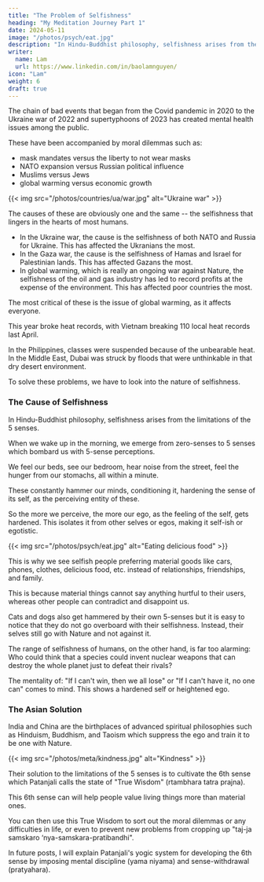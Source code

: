 ```yaml
---
title: "The Problem of Selfishness"
heading: "My Meditation Journey Part 1"
date: 2024-05-11
image: "/photos/psych/eat.jpg"
description: "In Hindu-Buddhist philosophy, selfishness arises from the limitations of the 5 senses"
writer:
  name: Lam
  url: https://www.linkedin.com/in/baolamnguyen/
icon: "Lam"
weight: 6
draft: true
---
```



The chain of bad events that began from the Covid pandemic in 2020 to the Ukraine war of 2022 and supertyphoons of 2023 has created mental health issues among the public.

These have been accompanied by moral dilemmas such as:
- mask mandates versus the liberty to not wear masks
- NATO expansion versus Russian political influence 
- Muslims versus Jews 
- global warming versus economic growth

<!-- have presented themselves to most of the world. 
Chinese versus the US, and -->

{{< img src="/photos/countries/ua/war.jpg" alt="Ukraine war" >}}


The causes of these are obviously one and the same -- the selfishness that lingers in the hearts of most humans. 

- In the Ukraine war, the cause is the selfishness of both NATO and Russia for Ukraine. This has affected the Ukranians the most.
- In the Gaza war, the cause is the selfishness of Hamas and Israel for Palestinian lands. This has affected Gazans the most.
- In global warming, which is really an ongoing war against Nature, the selfishness of the oil and gas industry has led to record profits at the expense of the environment. This has affected poor countries the most. 

<!--  has caused problems for all parties, with Ukraine being the most affected. 
 have caused a war that has affected Palestinians the most.  -->


The most critical of these is the issue of global warming, as it affects everyone.

<!-- ### The Hottest Year Ever -->

This year broke heat records, with Vietnam breaking 110 local heat records last April. 

In the Philippines, classes were suspended because of the unbearable heat. In the Middle East, Dubai was struck by floods that were unthinkable in that dry desert environment.

To solve these problems, we have to look into the nature of selfishness.


### The Cause of Selfishness

In Hindu-Buddhist philosophy, selfishness arises from the limitations of the 5 senses. 

When we wake up in the morning, we emerge from zero-senses to 5 senses which bombard us with 5-sense perceptions.

We feel our beds, see our bedroom, hear noise from the street, feel the hunger from our stomachs, all within a minute. 

These constantly hammer our minds, conditioning it, hardening the sense of its self, as the perceiving entity of these. 

So the more we perceive, the more our ego, as the feeling of the self, gets hardened. This isolates it from other selves or egos, making it self-ish or egotistic. 


{{< img src="/photos/psych/eat.jpg" alt="Eating delicious food" >}}

This is why we see selfish people preferring material goods like cars, phones, clothes, delicious food, etc. instead of relationships, friendships, and family. 

This is because material things cannot say anything hurtful to their users, whereas other people can contradict and disappoint us.   

<!-- Usually, they just get pets which they can dominate and give orders to, instead of fellow-humans who can contradict and argue with them (from a similar self-ish mentality).  -->

Cats and dogs also get hammered by their own 5-senses but it is easy to notice that they do not go overboard with their selfishness.  Instead, their selves still go with Nature and not against it. 

 <!-- as to want to dominate other species or commit genocide on their own species.  -->

The range of selfishness of humans, on the other hand, is far too alarming: Who could think that a species could invent nuclear weapons that can destroy the whole planet just to defeat their rivals? 

The mentality of: "If I can't win, then we all lose" or "If I can't have it, no one can" comes to mind. This shows a hardened self or heightened ego. 


### The Asian Solution

India and China are the birthplaces of advanced spiritual philosophies such as Hinduism, Buddhism, and Taoism which suppress the ego and train it to be one with Nature. 


{{< img src="/photos/meta/kindness.jpg" alt="Kindness" >}}


Their solution to the limitations of the 5 senses is to cultivate the 6th sense which Patanjali calls the state of "True Wisdom" (rtambhara tatra prajna).

This 6th sense can will help people value living things more than material ones. 

You can then use this True Wisdom to sort out the moral dilemmas or any difficulties in life, or even to prevent new problems from cropping up "taj-ja samskaro ‘nya-samskara-pratibandhi".

In future posts, I will explain Patanjali's yogic system for developing the 6th sense by imposing mental discipline (yama niyama) and sense-withdrawal (pratyahara).
